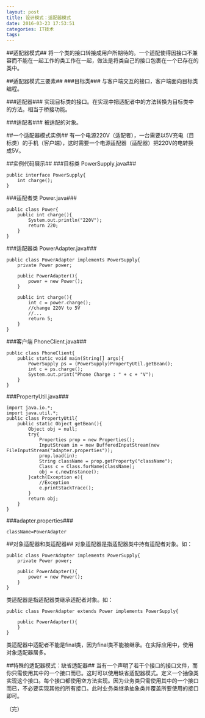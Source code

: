 ```yaml
---
layout: post
title: 设计模式：适配器模式
date: 2016-03-23 17:53:51
categories: IT技术
tags:
---
```


##适配器模式##
将一个类的接口转接成用户所期待的。一个适配使得因接口不兼容而不能在一起工作的类工作在一起，做法是将类自己的接口包裹在一个已存在的类中。

##适配器模式三要素##
###目标类###
与客户端交互的接口，客户端面向目标类编程。

###适配器###
实现目标类的接口。在实现中把适配者中的方法转换为目标类中的方法。相当于桥接功能。

###适配者###
被适配的对象。

##一个适配器模式实例##
有一个电源220V（适配者），一台需要以5V充电（目标类）的手机（客户端），这时需要一个电源适配器（适配器）把220V的电转换成5V。

##实例代码展示##
###目标类 PowerSupply.java###
```
public interface PowerSupply{
    int charge();
}
```

###适配者类 Power.java###
```
public class Power{
    public int charge(){
        System.out.println("220V");
        return 220;
    }
}
```

###适配器类 PowerAdapter.java###
```
public class PowerAdapter implements PowerSupply{
    private Power power;

    public PowerAdapter(){
        power = new Power();
    }

    public int charge(){
        int c = power.charge();
        //change 220V to 5V
        //...
        return 5;
    }
}
```

###客户端 PhoneClient.java###
```
public class PhoneClient{
    public static void main(String[] args){
        PowerSupply ps = (PowerSupply)PropertyUtil.getBean();
        int c = ps.charge();
        System.out.print("Phone Charge : " + c + "V");
    }
}
```

###PropertyUtil.java###
```
import java.io.*;
import java.util.*;
public class PropertyUtil{
    public static Object getBean(){
        Object obj = null;
        try{
            Properties prop = new Properties();
            InputStream in = new BufferedInputStream(new FileInputStream("adapter.properties"));
            prop.load(in);
            String className = prop.getProperty("className");
            Class c = Class.forName(className);
            obj = c.newInstance();
        }catch(Exception e){
            //Exception
            e.printStackTrace();
        }
        return obj;
    }
}
```

###adapter.properties###
```
className=PowerAdapter
```

##对象适配器和类适配器##
对象适配器是指适配器类中持有适配者对象。如：
```
public class PowerAdapter implements PowerSupply{
    private Power power;

    public PowerAdapter(){
        power = new Power();
    }
}
```

类适配器是指适配器类继承适配者对象。如：
```
public class PowerAdapter extends Power implements PowerSupply{

    public PowerAdapter(){
    }
}

```

类适配器中适配者不能是final类，因为final类不能被继承。在实际应用中，使用对象适配器居多。

##特殊的适配器模式：缺省适配器##
当有一个声明了若干个接口的接口文件，而你只需使用其中的一个接口而已。这时可以使用缺省适配器模式。定义一个抽像类实现这个接口。每个接口都使用空方法实现。因为业务类只需使用其中的一个接口而已，不必要实现其他的所有接口。此时业务类继承抽象类并覆盖所要使用的接口即可。

（完）
